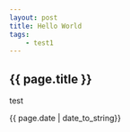 ```yaml
---
layout: post
title: Hello World
tags:
	- test1
---
```


<h2>{{ page.title }}</h2>
<p>test</p>
<p>{{ page.date | date_to_string}}</p>
